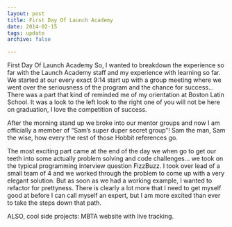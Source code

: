 ```yaml
---
layout: post
title: First Day Of Launch Academy
date: 2014-02-15
tags: update
archive: false

---
```


First Day Of Launch Academy
So, I wanted to breakdown the experience so far with the Launch Academy staff and my experience with learning so far. We started at our every exact 9:14 start up with a group meeting where we went over the seriousness of the program and the chance for success… There was a part that kind of reminded me of my orientation at Boston Latin School.  It was a look to the left look to the right one of you will not be here on graduation, I love the competition of success.

After the morning stand up we broke into our mentor groups and now I am officially a member of “Sam’s super duper secret group”! Sam the man, Sam the wise, how every the rest of those Hobbit references go.

The most exciting part came at the end of the day we when go to get our teeth into some actually problem solving and code challenges… we took on the typical programming interview question FizzBuzz. I took over lead of a small team of 4 and we worked through the problem to come up with a very elegant solution. But as soon as we had a working example, I wanted to refactor for prettyness. There is clearly a lot more that I need to get myself good at before I can call myself an expert, but I am more excited than ever to take the steps down that path.

ALSO, cool side projects: MBTA website with live tracking.